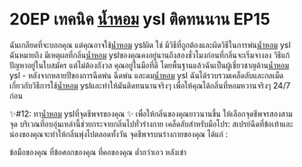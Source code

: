# 20EP เทคนิค [น้ำหอม](https://ceresaperfume.com) ysl ติดทนนาน EP15
ฉันเกลียดที่จะบอกคุณ แต่คุณอาจใช้[น้ำหอม](https://ceresaperfume.com) yslผิด ใช่ มีวิธีที่ถูกต้องและผิดวิธีในการพ่น[น้ำหอม](https://ceresaperfume.com) ysl ฉันหมายถึง มีเหตุผลที่กลิ่น[น้ำหอม](https://ceresaperfume.com) yslของคุณคงอยู่นานถึงสองชั่วโมงก่อนที่กลิ่นจะเริ่มจางลง วิธีแก้ปัญหาอยู่ในใบสมัคร แต่ไม่ต้องกังวล คุณอยู่ในมือที่ดี โดยพื้นฐานแล้วฉันเป็นผู้เชี่ยวชาญด้าน[น้ำหอม](https://ceresaperfume.com) ysl - หลังจากหลายปีของการฉีดพ่น ฉีดพ่น และดม[น้ำหอม](https://ceresaperfume.com) ysl ฉันได้รวบรวมเคล็ดลับและกลเม็ดเกี่ยวกับวิธีการใช้[น้ำหอม](https://ceresaperfume.com) yslและทำให้มันติดทนนานจริงๆ เพื่อให้คุณได้กลิ่นที่หอมหวานจริงๆ 24/7 ก่อน

✨#12: ทา[น้ำหอม](https://ceresaperfume.com) yslที่จุดชีพจรของคุณ ✨ เพื่อให้กลิ่นของคุณยาวนานขึ้น ให้เลือกจุดชีพจรสองสามจุด บริเวณที่อบอุ่นเหล่านี้ช่วยกระจายกลิ่นไปทั่วร่างกาย เคล็ดลับสำหรับมือโปร: สเปรย์ฉีดที่ข้อเท้าและน่องของคุณจะทำให้กลิ่นพุ่งไปตลอดทั้งวัน จุดชีพจรบนร่างกายของคุณ ได้แก่ :

ข้อมือของคุณ ที่ข้อศอกของคุณ ที่คอของคุณ ต่ำกว่าเอว หลังเข่า
